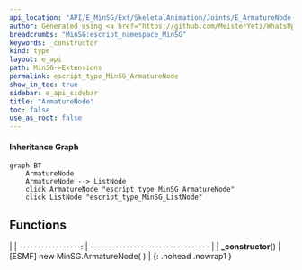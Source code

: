 ```yaml
---
api_location: "API/E_MinSG/Ext/SkeletalAnimation/Joints/E_ArmatureNode.cpp:19:33"
author: Generated using <a href="https://github.com/MeisterYeti/WhatsUpDoc">WhatsUpDoc</a>
breadcrumbs: "MinSG:escript_namespace_MinSG"
keywords: _constructor
kind: type
layout: e_api
path: MinSG->Extensions
permalink: escript_type_MinSG_ArmatureNode
show_in_toc: true
sidebar: e_api_sidebar
title: "ArmatureNode"
toc: false
use_as_root: false
---
```


#### Inheritance Graph

```mermaid
graph BT
	ArmatureNode
	ArmatureNode --> ListNode
	click ArmatureNode "escript_type_MinSG_ArmatureNode"
	click ListNode "escript_type_MinSG_ListNode"
```

## Functions

|
| -----------------: | --------------------------------- | 
| **_constructor**() | [ESMF] new MinSG.ArmatureNode( )	 | 
{: .nohead .nowrap1 }

